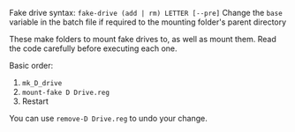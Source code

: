 Fake drive syntax: `fake-drive (add | rm) LETTER [--pre]`
Change the `base` variable in the batch file if required to the mounting folder's parent directory

These make folders to mount fake drives to, as well as mount them.
Read the code carefully before executing each one.

Basic order: 

1) `mk_D_drive`
2) `mount-fake D Drive.reg`
3) Restart

You can use `remove-D Drive.reg` to undo your change.